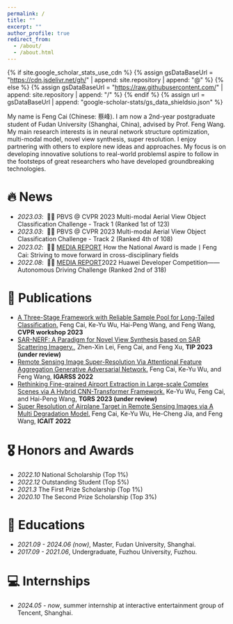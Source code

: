 ```yaml
---
permalink: /
title: ""
excerpt: ""
author_profile: true
redirect_from: 
  - /about/
  - /about.html
---
```


{% if site.google_scholar_stats_use_cdn %}
{% assign gsDataBaseUrl = "https://cdn.jsdelivr.net/gh/" | append: site.repository | append: "@" %}
{% else %}
{% assign gsDataBaseUrl = "https://raw.githubusercontent.com/" | append: site.repository | append: "/" %}
{% endif %}
{% assign url = gsDataBaseUrl | append: "google-scholar-stats/gs_data_shieldsio.json" %}

<span class='anchor' id='about-me'></span>

My name is Feng Cai (Chinese: 蔡峰). I am now a 2nd-year postgraduate student of Fudan University (Shanghai, China), advised by Prof. Feng Wang. My main research interests is in neural network structure optimization, multi-modal model, novel view synthesis, super resolution. I enjoy partnering with others to explore new ideas and approaches. My focus is on developing innovative solutions to real-world problemsI aspire to follow in the footsteps of great researchers who have developed groundbreaking technologies.


# 🔥 News
- *2023.03*: &nbsp;🎉🎉 PBVS @ CVPR 2023 Multi-modal Aerial View Object Classification Challenge - Track 1 (Ranked 1st of 123)
- *2023.03*: &nbsp;🎉🎉 PBVS @ CVPR 2023 Multi-modal Aerial View Object Classification Challenge - Track 2 (Ranked 4th of 108)
- *2023.02*: &nbsp;🎉🎉 [MEDIA REPORT](https://mp.weixin.qq.com/s/1wYjVXLSgCOOf-NfUIrglw) How the National Award is made丨Feng Cai: Striving to move forward in cross-disciplinary fields
- *2022.08*: &nbsp;🎉🎉 [MEDIA REPORT](https://mp.weixin.qq.com/s/Hc_G3Nfvb_J290zd81l5Hg)2022 Huawei Developer Competition——Autonomous Driving Challenge (Ranked 2nd of 318)

# 📝 Publications 

- [A Three-Stage Framework with Reliable Sample Pool for Long-Tailed Classification.](https://scholar.google.com/citations?user=Wq2aViYAAAAJ&hl=en) Feng Cai, Ke-Yu Wu, Hai-Peng Wang, and Feng Wang, **CVPR workshop 2023**
- [SAR-NERF: A Paradigm for Novel View Synthesis based on SAR Scattering Imagery.](https://scholar.google.com/citations?user=Wq2aViYAAAAJ&hl=en), Zhen-Xin Lei, Feng Cai, and Feng Xu, **TIP 2023 (under review)**
- [Remote Sensing Image Super-Resolution Via Attentional Feature Aggregation Generative Adversarial Network.](https://scholar.google.com/citations?user=Wq2aViYAAAAJ&hl=en) Feng Cai, Ke-Yu Wu, and Feng Wang, **IGARSS 2022**
- [Rethinking Fine-grained Airport Extraction in Large-scale Complex Scenes via A Hybrid CNN-Transformer Framework.](https://scholar.google.com/citations?user=Wq2aViYAAAAJ&hl=en) Ke-Yu Wu, Feng Cai, and Hai-Peng Wang, **TGRS 2023 (under review)**
- [Super Resolution of Airplane Target in Remote Sensing Images via A Multi Degradation Model.](https://scholar.google.com/citations?user=Wq2aViYAAAAJ&hl=en) Feng Cai, Ke-Yu Wu, He-Cheng Jia, and Feng Wang, **ICAIT 2022**

# 🎖 Honors and Awards
- *2022.10* National Scholarship (Top 1%)
- *2022.12* Outstanding Student (Top 5%)
- *2021.3* The First Prize Scholarship (Top 1%)
- *2020.10* The Second Prize Scholarship (Top 3%)

# 📖 Educations
- *2021.09 - 2024.06 (now)*, Master, Fudan University, Shanghai. 
- *2017.09 - 2021.06*, Undergraduate, Fuzhou University, Fuzhou. 

# 💻 Internships
- *2024.05 - now*, summer internship at interactive entertainment group of Tencent, Shanghai.
